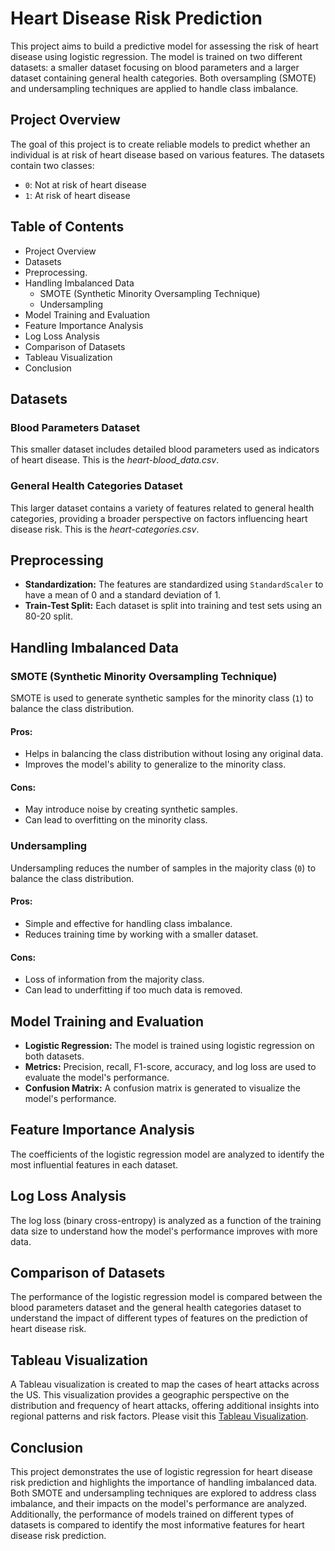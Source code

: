 # Heart Disease Risk Prediction

This project aims to build a predictive model for assessing the risk of heart disease using logistic regression. The model is trained on two different datasets: a smaller dataset focusing on blood parameters and a larger dataset containing general health categories. Both oversampling (SMOTE) and undersampling techniques are applied to handle class imbalance.

## Project Overview

The goal of this project is to create reliable models to predict whether an individual is at risk of heart disease based on various features. The datasets contain two classes:
- `0`: Not at risk of heart disease
- `1`: At risk of heart disease

## Table of Contents

- Project Overview
- Datasets
- Preprocessing.
- Handling Imbalanced Data
  - SMOTE (Synthetic Minority Oversampling Technique)
  - Undersampling
- Model Training and Evaluation
- Feature Importance Analysis
- Log Loss Analysis
- Comparison of Datasets
- Tableau Visualization
- Conclusion

## Datasets

### Blood Parameters Dataset
This smaller dataset includes detailed blood parameters used as indicators of heart disease. This is the *heart-blood_data.csv*.

### General Health Categories Dataset
This larger dataset contains a variety of features related to general health categories, providing a broader perspective on factors influencing heart disease risk.
This is the *heart-categories.csv*.
## Preprocessing

- **Standardization:** The features are standardized using `StandardScaler` to have a mean of 0 and a standard deviation of 1.
- **Train-Test Split:** Each dataset is split into training and test sets using an 80-20 split.

## Handling Imbalanced Data

### SMOTE (Synthetic Minority Oversampling Technique)

SMOTE is used to generate synthetic samples for the minority class (`1`) to balance the class distribution.

#### Pros:
- Helps in balancing the class distribution without losing any original data.
- Improves the model's ability to generalize to the minority class.

#### Cons:
- May introduce noise by creating synthetic samples.
- Can lead to overfitting on the minority class.

### Undersampling

Undersampling reduces the number of samples in the majority class (`0`) to balance the class distribution.

#### Pros:
- Simple and effective for handling class imbalance.
- Reduces training time by working with a smaller dataset.

#### Cons:
- Loss of information from the majority class.
- Can lead to underfitting if too much data is removed.

## Model Training and Evaluation

- **Logistic Regression:** The model is trained using logistic regression on both datasets.
- **Metrics:** Precision, recall, F1-score, accuracy, and log loss are used to evaluate the model's performance.
- **Confusion Matrix:** A confusion matrix is generated to visualize the model's performance.

## Feature Importance Analysis

The coefficients of the logistic regression model are analyzed to identify the most influential features in each dataset.

## Log Loss Analysis

The log loss (binary cross-entropy) is analyzed as a function of the training data size to understand how the model's performance improves with more data.

## Comparison of Datasets

The performance of the logistic regression model is compared between the blood parameters dataset and the general health categories dataset to understand the impact of different types of features on the prediction of heart disease risk.

## Tableau Visualization

A Tableau visualization is created to map the cases of heart attacks across the US. This visualization provides a geographic perspective on the distribution and frequency of heart attacks, offering additional insights into regional patterns and risk factors. Please visit this [Tableau Visualization](https://public.tableau.com/shared/67STXKFPH?:display_count=n&:origin=viz_share_link).


## Conclusion

This project demonstrates the use of logistic regression for heart disease risk prediction and highlights the importance of handling imbalanced data. Both SMOTE and undersampling techniques are explored to address class imbalance, and their impacts on the model's performance are analyzed. Additionally, the performance of models trained on different types of datasets is compared to identify the most informative features for heart disease risk prediction.

